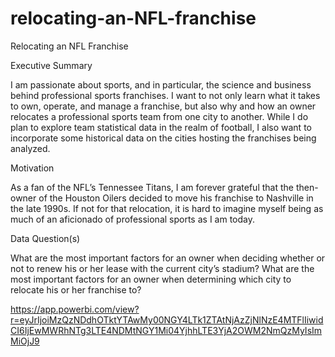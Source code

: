 # relocating-an-NFL-franchise
Relocating an NFL Franchise

Executive Summary

I am passionate about sports, and in particular, the science and business behind professional sports franchises. I want to not only learn what it takes to own, operate, and manage a franchise, but also why and how an owner relocates a professional sports team from one city to another. While I do plan to explore team statistical data in the realm of football, I also want to incorporate some historical data on the cities hosting the franchises being analyzed.

Motivation

As a fan of the NFL’s Tennessee Titans, I am forever grateful that the then-owner of the Houston Oilers decided to move his franchise to Nashville in the late 1990s. If not for that relocation, it is hard to imagine myself being as much of an aficionado of professional sports as I am today.

Data Question(s)

What are the most important factors for an owner when deciding whether or not to renew his or her lease with the current city’s stadium? What are the most important factors for an owner when determining which city to relocate his or her franchise to?

https://app.powerbi.com/view?r=eyJrIjoiMzQzNDdhOTktYTAwMy00NGY4LTk1ZTAtNjAzZjNlNzE4MTFlIiwidCI6IjEwMWRhNTg3LTE4NDMtNGY1Mi04YjhhLTE3YjA2OWM2NmQzMyIsImMiOjJ9
